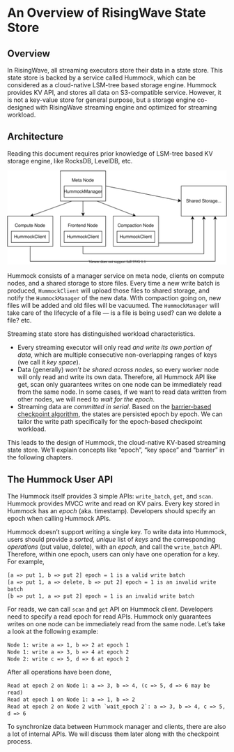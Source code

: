 # An Overview of RisingWave State Store

## Overview

In RisingWave, all streaming executors store their data in a state store. This state store is backed by a service called Hummock, which can be considered as a cloud-native LSM-tree based storage engine. Hummock provides KV API, and stores all data on S3-compatible service. However, it is not a key-value store for general purpose, but a storage engine co-designed with RisingWave streaming engine and optimized for streaming workload.

## Architecture
Reading this document requires prior knowledge of LSM-tree based KV storage engine, like RocksDB, LevelDB, etc.

![storage-architecture](./images/storage-arch.svg)

Hummock consists of a manager service on meta node, clients on compute nodes, and a shared storage to store files. Every time a new write batch is produced, `HummockClient` will upload those files to shared storage, and notify the `HummockManager` of the new data. With compaction going on, new files will be added and old files will be vacuumed. The `HummockManager` will take care of the lifecycle of a file — is a file is being used? can we delete a file? etc.

Streaming state store has distinguished workload characteristics.

* Every streaming executor will only read *and write its own portion of data*, which are multiple consecutive non-overlapping ranges of keys (we call it *key space*).
* Data (generally) *won’t be shared across nodes*, so every worker node will only read and write its own data. Therefore, all Hummock API like get, scan only guarantees writes on one node can be immediately read from the same node. In some cases, if we want to read data written from other nodes, we will need to *wait for the epoch*.
* Streaming data are *committed in serial*. Based on the [barrier-based checkpoint algorithm](https://en.wikipedia.org/wiki/Chandy%E2%80%93Lamport_algorithm), the states are persisted epoch by epoch. We can tailor the write path specifically for the epoch-based checkpoint workload.

This leads to the design of Hummock, the cloud-native KV-based streaming state store. We’ll explain concepts like “epoch”, “key space” and “barrier” in the following chapters.

## The Hummock User API
The Hummock itself provides 3 simple APIs: `write_batch`, `get`, and `scan`. Hummock provides MVCC write and read on KV pairs. Every key stored in Hummock has an *epoch* (aka. timestamp). Developers should specify an epoch when calling Hummock APIs.

Hummock doesn’t support writing a single key. To write data into Hummock, users should provide a *sorted, unique* list of *keys* and the corresponding *operations* (put value, delete), with an *epoch*, and call the `write_batch` API. Therefore, within one epoch, users can only have one operation for a key. For example,

```
[a => put 1, b => put 2] epoch = 1 is a valid write batch
[a => put 1, a => delete, b => put 2] epoch = 1 is an invalid write batch
[b => put 1, a => put 2] epoch = 1 is an invalid write batch
```

For reads, we can call `scan` and `get` API on Hummock client. Developers need to specify a read epoch for read APIs. Hummock only guarantees writes on one node can be immediately read from the same node. Let’s take a look at the following example:

```
Node 1: write a => 1, b => 2 at epoch 1
Node 1: write a => 3, b => 4 at epoch 2
Node 2: write c => 5, d => 6 at epoch 2
```

After all operations have been done,

```
Read at epoch 2 on Node 1: a => 3, b => 4, (c => 5, d => 6 may be read)
Read at epoch 1 on Node 1: a => 1, b => 2
Read at epoch 2 on Node 2 with `wait_epoch 2`: a => 3, b => 4, c => 5, d => 6
```

To synchronize data between Hummock manager and clients, there are also a lot of internal APIs. We will discuss them later along with the checkpoint process.
